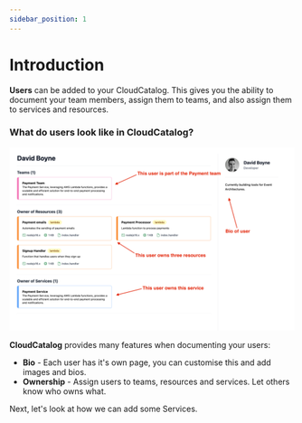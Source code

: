 ```yaml
---
sidebar_position: 1
---
```


# Introduction

**Users** can be added to your CloudCatalog. This gives you the ability to document your team members, assign them to teams, and also assign them to services and resources. 

### What do users look like in CloudCatalog?

![User Example](./img/User.png)

**CloudCatalog** provides many features when documenting your users:

- **Bio** - Each user has it's own page, you can customise this and add images and bios.
- **Ownership** - Assign users to teams, resources and services. Let others know who owns what.

Next, let's look at how we can add some Services.
